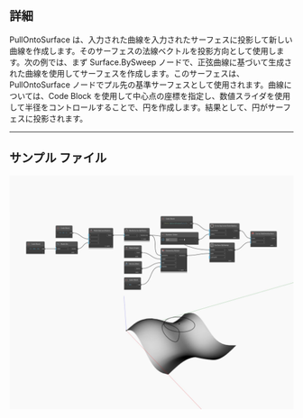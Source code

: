 ## 詳細
PullOntoSurface は、入力された曲線を入力されたサーフェスに投影して新しい曲線を作成します。そのサーフェスの法線ベクトルを投影方向として使用します。次の例では、まず Surface.BySweep ノードで、正弦曲線に基づいて生成された曲線を使用してサーフェスを作成します。このサーフェスは、PullOntoSurface ノードでプル先の基準サーフェスとして使用されます。曲線については、Code Block を使用して中心点の座標を指定し、数値スライダを使用して半径をコントロールすることで、円を作成します。結果として、円がサーフェスに投影されます。
___
## サンプル ファイル

![PullOntoSurface](./Autodesk.DesignScript.Geometry.Curve.PullOntoSurface_img.jpg)

